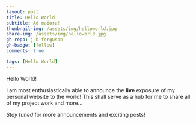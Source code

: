 ```yaml
---
layout: post
title: Hello World
subtitle: Ad maiora!
thumbnail-img: /assets/img/helloworld.jpg
share-img: /assets/img/helloworld.jpg
gh-repo: j-b-ferguson
gh-badge: [follow]
comments: true

tags: [Hello World]
---
```


Hello World!

I am most enthusiastically able to announce the **live** exposure of my personal website to the world! This shall serve as a hub for me to share all of my project work and more...

*Stay tuned* for more announcements and exciting posts!
